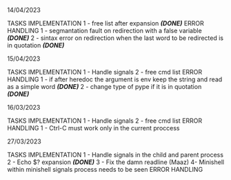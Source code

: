 14/04/2023

 TASKS
    IMPLEMENTATION
        1 - free list after expansion ***(DONE)***
    ERROR HANDLING
        1 - segmantation fault on redirection with a false variable ***(DONE)***
        2 - sintax error on redirection when the last word to be redirected is in quotation ***(DONE)***

15/04/2023

 TASKS
    IMPLEMENTATION
        1 - Handle signals
        2 - free cmd list
    ERROR HANDLING
        1 - if after heredoc the argument is env keep the string and read as a simple word ***(DONE)***
        2 - change type of pype if it is in quotation ***(DONE)***

16/03/2023

 TASKS
    IMPLEMENTATION
        1 - Handle signals
        2 - free cmd list
    ERROR HANDLING
        1 - Ctrl-C must work only in the current proccess

27/03/2023

 TASKS
    IMPLEMENTATION
        1 - Handle signals in the child and parent process
        2 - Echo $? expansion ***(DONE)***
        3 - Fix the damn readline (Maaz)
        4- Minishell within minishell signals process needs to be seen
    ERROR HANDLING
